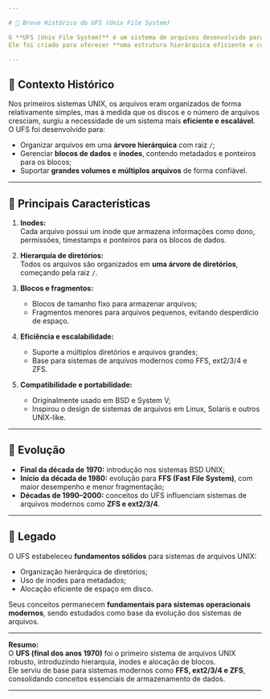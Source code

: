```yaml
---

# 💾 Breve Histórico do UFS (Unix File System)

O **UFS (Unix File System)** é um sistema de arquivos desenvolvido para os sistemas **UNIX** na década de 1970, servindo como base para a maioria dos sistemas de arquivos UNIX posteriores, incluindo **FFS, ext e ZFS**.  
Ele foi criado para oferecer **uma estrutura hierárquica eficiente e confiável** para armazenar e gerenciar arquivos em discos rígidos.

---
```


## 🔹 Contexto Histórico

Nos primeiros sistemas UNIX, os arquivos eram organizados de forma relativamente simples, mas à medida que os discos e o número de arquivos cresciam, surgiu a necessidade de um sistema mais **eficiente e escalável**.  
O UFS foi desenvolvido para:

- Organizar arquivos em uma **árvore hierárquica** com raiz `/`;  
- Gerenciar **blocos de dados** e **inodes**, contendo metadados e ponteiros para os blocos;  
- Suportar **grandes volumes e múltiplos arquivos** de forma confiável.

---

## 🔹 Principais Características

1. **Inodes:**  
   Cada arquivo possui um inode que armazena informações como dono, permissões, timestamps e ponteiros para os blocos de dados.

2. **Hierarquia de diretórios:**  
   Todos os arquivos são organizados em **uma árvore de diretórios**, começando pela raiz `/`.

3. **Blocos e fragmentos:**  
   - Blocos de tamanho fixo para armazenar arquivos;  
   - Fragmentos menores para arquivos pequenos, evitando desperdício de espaço.

4. **Eficiência e escalabilidade:**  
   - Suporte a múltiplos diretórios e arquivos grandes;  
   - Base para sistemas de arquivos modernos como FFS, ext2/3/4 e ZFS.

5. **Compatibilidade e portabilidade:**  
   - Originalmente usado em BSD e System V;  
   - Inspirou o design de sistemas de arquivos em Linux, Solaris e outros UNIX-like.

---

## 🔹 Evolução

- **Final da década de 1970:** introdução nos sistemas BSD UNIX;  
- **Início da década de 1980:** evolução para **FFS (Fast File System)**, com maior desempenho e menor fragmentação;  
- **Décadas de 1990–2000:** conceitos do UFS influenciam sistemas de arquivos modernos como **ZFS e ext2/3/4**.

---

## 🔹 Legado

O UFS estabeleceu **fundamentos sólidos** para sistemas de arquivos UNIX:

- Organização hierárquica de diretórios;  
- Uso de inodes para metadados;  
- Alocação eficiente de espaço em disco.

Seus conceitos permanecem **fundamentais para sistemas operacionais modernos**, sendo estudados como base da evolução dos sistemas de arquivos.

---

**Resumo:**  
O **UFS (final dos anos 1970)** foi o primeiro sistema de arquivos UNIX robusto, introduzindo hierarquia, inodes e alocação de blocos.  
Ele serviu de base para sistemas modernos como **FFS, ext2/3/4 e ZFS**, consolidando conceitos essenciais de armazenamento de dados.

---
